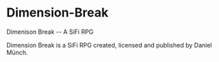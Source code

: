 # Dimension-Break
Dimenison Break -- A SiFi RPG

Dimension Break is a SiFi RPG created, licensed and published by Daniel Münch.


